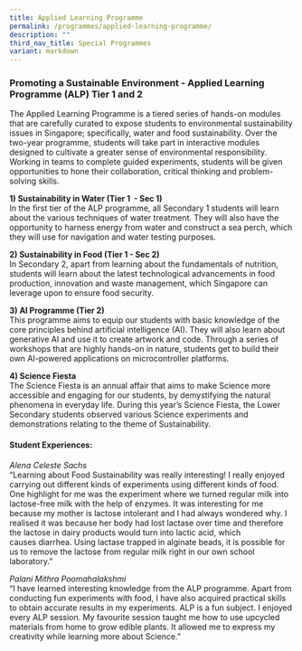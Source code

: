 ```yaml
---
title: Applied Learning Programme
permalink: /programmes/applied-learning-programme/
description: ""
third_nav_title: Special Programmes
variant: markdown
---
```

### Promoting a Sustainable Environment - Applied Learning&nbsp; Programme (ALP) Tier 1 and 2

The Applied Learning Programme is a tiered series of hands-on modules that are carefully curated to expose students to environmental sustainability issues in Singapore; specifically, water and food sustainability. Over the two-year programme, students will take part in interactive modules designed to cultivate a greater sense of environmental responsibility. Working in teams to complete guided experiments, students will be given opportunities to hone their collaboration, critical thinking and problem-solving skills.

  
**1) Sustainability in Water (Tier 1&nbsp; - Sec 1)**&nbsp;
<br>In the first tier of the ALP programme, all Secondary 1 students will learn about the various techniques of water treatment. They will also have the opportunity to harness energy from water and construct a sea perch, which they will use for navigation and water testing purposes.


**2) Sustainability in Food (Tier 1 - Sec 2)**<br>
In Secondary 2, apart from learning about the fundamentals of nutrition, students will learn about the latest technological advancements in food production, innovation and waste management, which Singapore can leverage upon to ensure food security.

**3) AI Programme (Tier 2)**&nbsp;<br> 
This programme aims to equip our students with basic knowledge of the core principles behind artificial intelligence (AI). They will also learn about generative AI and use it to create artwork and code. Through a series of workshops that are highly hands-on in nature, students get to build their own AI-powered applications on microcontroller platforms.
	
	
	
**4) Science Fiesta**&nbsp;  
The Science Fiesta is an annual affair that aims to make Science more accessible and engaging for our students, by demystifying the natural phenomena in everyday life. During this year’s Science Fiesta, the Lower Secondary students observed various Science experiments and demonstrations relating to the theme of Sustainability.  

#### Student Experiences:

 _Alena Celeste Sachs_
<br>“Learning about Food Sustainability was really interesting! I really enjoyed carrying out different kinds of experiments using different kinds of food. One highlight for me was the experiment where we turned regular milk into lactose-free milk with the help of enzymes. It was interesting for me because my mother is lactose intolerant&nbsp;and I had always wondered why. I realised it was because her body had lost lactase over time and therefore the lactose in dairy products would turn into lactic acid, which causes&nbsp;diarrhea. Using lactase trapped in alginate beads, it is possible for us to remove the lactose from regular milk right in our own school laboratory.”

  

 _Palani Mithra Poomahalakshmi_<br>
“I have learned interesting knowledge from the ALP programme. Apart from conducting fun experiments with food, I have also acquired practical skills to obtain accurate results in my experiments. ALP is a fun subject. I enjoyed every ALP session. My favourite session taught me how to use upcycled materials from home to grow edible plants. It allowed me to express my creativity while learning more about Science.”